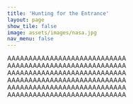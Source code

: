 ```yaml
---
title: 'Hunting for the Entrance'
layout: page
show_tile: false
image: assets/images/nasa.jpg
nav_menu: false
---
```

AAAAAAAAAAAAAAAAAAAAAAAAAAAA
AAAAAAAAAAAAAAAAAAAAAAAAAAAA
AAAAAAAAAAAAAAAAAAAAAAAAAAAA
AAAAAAAAAAAAAAAAAAAAAAAAAAAA
AAAAAAAAAAAAAAAAAAAAAAAAAAAA
AAAAAAAAAAAAAAAAAAAAAAAAAAAA 
  
